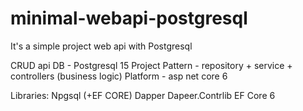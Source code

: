 # minimal-webapi-postgresql
It's a simple project web api with Postgresql

CRUD api
DB - Postgresql 15
Project Pattern - repository + service + controllers (business logic)
Platform - asp net core 6

Libraries:
Npgsql (+EF CORE)
Dapper
Dapeer.Contrlib
EF Core 6
